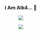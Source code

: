 <p align="center">
  <h3 align="center">I Am Alk4... 👋</h3>
</p>

<p align="center">
  <img src="https://readme-typing-svg.herokuapp.com?font=Secular+One&color=00F5FF&center=true&vCenter=true&lines=Soy+Alk4%2C+es+un+gusto+tenerte+aqui...;Programador+de+Python%2C+Javascript%2C+more;Sera+un+gusto+hablar+contigo%2C+contactame">
</p>

<p align="center">
  <img src="https://komarev.com/ghpvc/?username=Alk4Sec&color=156CAC&style=flat-square">
</p>

